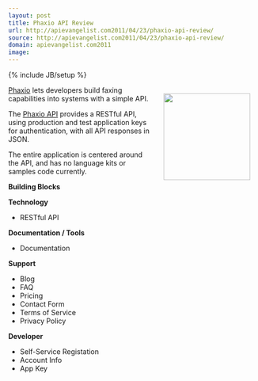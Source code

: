 ```yaml
---
layout: post
title: Phaxio API Review
url: http://apievangelist.com2011/04/23/phaxio-api-review/
source: http://apievangelist.com2011/04/23/phaxio-api-review/
domain: apievangelist.com2011
image: 
---
```

{% include JB/setup %}
<a title="Phaxio" href="http://www.phaxio.com/"><img style="padding: 15px;" src="http://kinlane-productions.s3.amazonaws.com/api-evangelist/phaxio-logo-2.png" alt="" width="175" align="right" /></a><a title="Phaxio" href="http://www.phaxio.com/">Phaxio</a> lets developers build faxing capabilities into systems with a simple API.<p></p>
The <a title="Phaxio API" href="http://www.phaxio.com/docs">Phaxio API</a> provides a RESTful API, using production and test application keys for authentication, with all API responses in JSON.<p></p>
The entire application is centered around the API, and has no language kits or samples code currently.<p></p>
<strong>Building Blocks</strong><p></p>
<strong>Technology</strong>
<ul class="mainlist">
	<li>RESTful API</li>
</ul>
<strong>Documentation / Tools</strong>
<ul class="mainlist">
	<li>Documentation</li>
</ul>
<strong>Support</strong>
<ul class="mainlist">
	<li>Blog</li>
	<li>FAQ</li>
	<li>Pricing</li>
	<li>Contact Form</li>
	<li>Terms of Service</li>
	<li>Privacy Policy</li>
</ul>
<strong>Developer</strong>
<ul class="mainlist">
	<li>Self-Service Registation</li>
	<li>Account Info</li>
	<li>App Key</li>
</ul>
